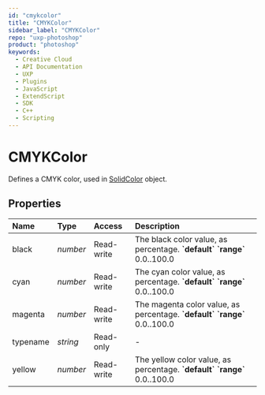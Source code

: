 ```yaml
---
id: "cmykcolor"
title: "CMYKColor"
sidebar_label: "CMYKColor"
repo: "uxp-photoshop"
product: "photoshop"
keywords:
  - Creative Cloud
  - API Documentation
  - UXP
  - Plugins
  - JavaScript
  - ExtendScript
  - SDK
  - C++
  - Scripting
---
```


# CMYKColor

Defines a CMYK color, used in [SolidColor](/ps_reference/classes/solidcolor/) object.

## Properties

| Name | Type | Access | Description |
| :------ | :------ | :------ | :------ |
| black | *number* | Read-write | The black color value, as percentage.  **&#x60;default&#x60;**  **&#x60;range&#x60;** 0.0..100.0 |
| cyan | *number* | Read-write | The cyan color value, as percentage.  **&#x60;default&#x60;**  **&#x60;range&#x60;** 0.0..100.0 |
| magenta | *number* | Read-write | The magenta color value, as percentage.  **&#x60;default&#x60;**  **&#x60;range&#x60;** 0.0..100.0 |
| typename | *string* | Read-only | - |
| yellow | *number* | Read-write | The yellow color value, as percentage.  **&#x60;default&#x60;**  **&#x60;range&#x60;** 0.0..100.0 |
